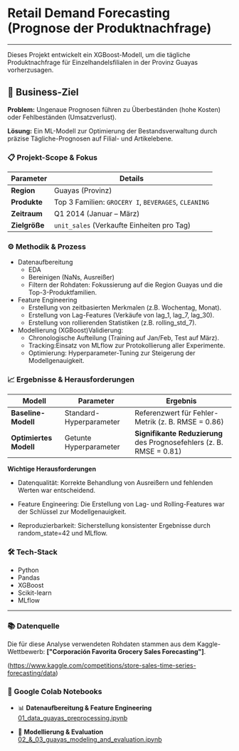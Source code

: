 # Retail Demand Forecasting (Prognose der Produktnachfrage)
---
Dieses Projekt entwickelt ein XGBoost-Modell, um die tägliche Produktnachfrage für Einzelhandelsfilialen in der Provinz Guayas vorherzusagen.

## 🎯 Business-Ziel

 **Problem:** Ungenaue Prognosen führen zu Überbeständen (hohe Kosten) oder Fehlbeständen (Umsatzverlust).
 
 **Lösung:** Ein ML-Modell zur Optimierung der Bestandsverwaltung durch präzise Tägliche-Prognosen auf Filial- und Artikelebene.

### **📋 Projekt-Scope & Fokus**

| **Parameter** | **Details**                                          |
| ------------- | ---------------------------------------------------- |
| **Region**    | Guayas (Provinz)                                     |
| **Produkte**  | Top 3 Familien: `GROCERY I`, `BEVERAGES`, `CLEANING` |
| **Zeitraum**  | Q1 2014 (Januar – März)                              |
| **Zielgröße** | `unit_sales` (Verkaufte Einheiten pro Tag)           |


### ⚙️ **Methodik & Prozess**
- Datenaufbereitung
  - EDA
   - Bereinigen (NaNs, Ausreißer)
   - Filtern der Rohdaten: Fokussierung auf die Region Guayas und die Top-3-Produktfamilien.
- Feature Engineering
  -  Erstellung von zeitbasierten Merkmalen (z.B. Wochentag, Monat).
  - Erstellung von Lag-Features (Verkäufe von lag_1, lag_7, lag_30).
  - Erstellung von rollierenden Statistiken (z.B. rolling_std_7).
- Modellierung (XGBoost)Validierung:
  - Chronologische Aufteilung (Training auf Jan/Feb, Test auf März).
  - Tracking:Einsatz von MLflow zur Protokollierung aller Experimente.
  - Optimierung: Hyperparameter-Tuning zur Steigerung der Modellgenauigkeit.
 
    
### 📈 **Ergebnisse & Herausforderungen** 
| **Modell**             | **Parameter**           | **Ergebnis**                                                         |
| ---------------------- | ----------------------- | -------------------------------------------------------------------- |
| **Baseline-Modell**    | Standard-Hyperparameter | Referenzwert für Fehler-Metrik (z. B. RMSE = 0.86)                   |
| **Optimiertes Modell** | Getunte Hyperparameter  | **Signifikante Reduzierung** des Prognosefehlers (z. B. RMSE = 0.81) |




**Wichtige Herausforderungen**
- Datenqualität: Korrekte Behandlung von Ausreißern und fehlenden Werten war entscheidend.

- Feature Engineering: Die Erstellung von Lag- und Rolling-Features war der Schlüssel zur Modellgenauigkeit.

- Reproduzierbarkeit: Sicherstellung konsistenter Ergebnisse durch random_state=42 und MLflow.

### **🛠️ Tech-Stack**

- Python
- Pandas
- XGBoost
- Scikit-learn
- MLflow

---

### 📚 Datenquelle

Die für diese Analyse verwendeten Rohdaten stammen aus dem Kaggle-Wettbewerb: **["Corporación Favorita Grocery Sales Forecasting"]**.

(https://www.kaggle.com/competitions/store-sales-time-series-forecasting/data)

### 📘 Google Colab Notebooks

- 📊 **Datenaufbereitung & Feature Engineering**  
 [01_data_guayas_preprocessing.ipynb](https://colab.research.google.com/drive/1GWefzPzuUnXaa4HqD7xiq0RsD4Vk8D3n?usp=sharing)

- 🤖 **Modellierung & Evaluation**  
  [02_&_03_guayas_modeling_and_evaluation.ipynb]([https://colab.research.google.com/drive/2BcDeFgHiJkLmNoPqRsTuVwXyZa](https://colab.research.google.com/drive/18Ox2ScJpH1fP7JgzmbqQr1YytUAieSxV?usp=sharing))

